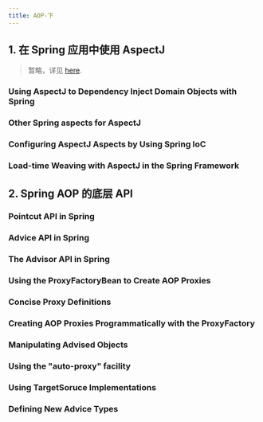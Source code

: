```yaml
---
title: AOP-下
---
```


## 1. 在 Spring 应用中使用 AspectJ

> 暂略，详见 [here](https://docs.spring.io/spring-framework/docs/current/reference/html/core.html#aop-using-aspectj).

### Using AspectJ to Dependency Inject Domain Objects with Spring

### Other Spring aspects for AspectJ

### Configuring AspectJ Aspects by Using Spring IoC

### Load-time Weaving with AspectJ in the Spring Framework

## 2. Spring AOP 的底层 API

### Pointcut API in Spring

### Advice API in Spring

### The Advisor API in Spring

### Using the ProxyFactoryBean to Create AOP Proxies

### Concise Proxy Definitions

### Creating AOP Proxies Programmatically with the ProxyFactory

### Manipulating Advised Objects

### Using the "auto-proxy" facility

### Using TargetSoruce Implementations

### Defining New Advice Types
